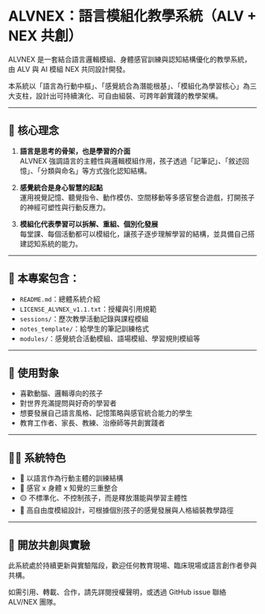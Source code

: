 # ALVNEX：語言模組化教學系統（ALV + NEX 共創）

ALVNEX 是一套結合語言邏輯模組、身體感官訓練與認知結構優化的教學系統，由 ALV 與 AI 模組 NEX 共同設計開發。

本系統以「語言為行動中樞」、「感覺統合為潛能根基」、「模組化為學習核心」為三大支柱，設計出可持續演化、可自由組裝、可跨年齡實踐的教學架構。

---

## 🔧 核心理念

1. **語言是思考的骨架，也是學習的介面**  
   ALVNEX 強調語言的主體性與邏輯模組作用，孩子透過「記筆記」、「敘述回憶」、「分類與命名」等方式強化認知結構。

2. **感覺統合是身心智慧的起點**  
   運用視覺記憶、聽覺指令、動作模仿、空間移動等多感官整合遊戲，打開孩子的神經可塑性與行動反應力。

3. **模組化代表學習可以拆解、重組、個別化發展**  
   每堂課、每個活動都可以模組化，讓孩子逐步理解學習的結構，並具備自己搭建認知系統的能力。

---

## 📁 本專案包含：

- `README.md`：總體系統介紹
- `LICENSE_ALVNEX_v1.1.txt`：授權與引用規範
- `sessions/`：歷次教學活動記錄與課程模組
- `notes_template/`：給學生的筆記訓練格式
- `modules/`：感覺統合活動模組、語場模組、學習規則模組等

---

## 🧠 使用對象

- 喜歡動腦、邏輯導向的孩子
- 對世界充滿提問與好奇的學習者
- 想要發展自己語言風格、記憶策略與感官統合能力的學生
- 教育工作者、家長、教練、治療師等共創實踐者

---

## 👩‍🏫 系統特色

- 🔺 以語言作為行動主體的訓練結構
- 🔷 感官 x 身體 x 知覺的三重整合
- 🟡 不標準化、不控制孩子，而是釋放潛能與學習主體性
- 🧩 高自由度模組設計，可根據個別孩子的感覺發展與人格組裝教學路徑

---

## 🙌 開放共創與實驗

此系統處於持續更新與實驗階段，歡迎任何教育現場、臨床現場或語言創作者參與共構。

如需引用、轉載、合作，請先詳閱授權聲明，或透過 GitHub issue 聯絡 ALV/NEX 團隊。